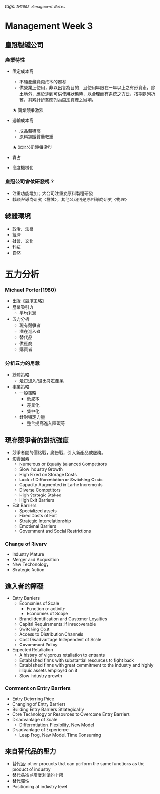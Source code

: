 ###### tags: `IM2002 Management` `Notes`
# Management Week 3
## 皇冠製罐公司
### 產業特性
* 固定成本高
    * 不隨產量變更成本的器材
    * 供營業上使用，非以出售為目的，且使用年限在一年以上之有形資產，除土地外，應於達到可供使用狀態時，以合理而有系統之方法，按期提列折舊，其累計折舊應列為固定資產之減項。  

    &#9733; 同業競爭激烈
* 運輸成本高
    * 成品體積高
    * 原料鋼鐵質量較重

    &#9733; 當地公司競爭激烈
* 寡占
* 高度機械化

### 皇冠公司會做研發嗎？
* 注重功能增加；大公司注重於原料製程研發
* 較顧客導向研究〈機械〉，其他公司則是原料導向研究〈物理〉


## 總體環境
* 政治、法律
* 經濟
* 社會、文化
* 科技
* 自然


# 五力分析
### Michael Porter(1980)
* 出版《競爭策略》
* 產業吸引力
    * 平均利潤
* 五力分析
    * 現有競爭者
    * 潛在進入者
    * 替代品
    * 供應商
    * 購買者

### 分析五力的用意
* 總體策略
    * 是否進入/退出特定產業
* 事業策略
    * 一般策略
        * 低成本
        * 差異化
        * 集中化
    * 針對特定力量
        * 整合提高進入障礙等


## 現存競爭者的對抗強度
* 競爭者間的價格戰，廣告戰。引入新產品或服務。
* 影響因素
    * Numerous or Equally Balanced Competitors
    * Slow Industry Growth
    * High Fixed on Storage Costs
    * Lack of Differentiation or Switching Costs
    * Capacity Augmented in Larhe Increments
    * Diverse Competitors
    * High Stategic Stakes
    * High Exit Barriers
* Exit Barriers 
    * Specialized assets
    * Fixed Costs of Exit
    * Strategic Interrelationship
    * Emotional Barriers
    * Government and Social Restrictions

### Change of Rivary
* Industry Mature
* Merger and Acquisition
* New Techonology
* Strategic Action


## 進入者的障礙
* Entry Barriers
    * Economies of Scale
        * Function or activity
        * Economies of Scope
    * Brand Identification and Customer Loyalties
    * Capital Requirements: if inrecoverable
    * Switching Cost
    * Access to Distribution Channels
    * Cost Disadvantage Independent of Scale
    * Government Policy
* Expected Retaliation
    * A history of vigorous retaliation to entrants
    * Established firms with substantial resources to fight back
    * Established firms with great commitment to the industry and highly illiquid assets employed on it
    * Slow industry growth

### Comment on Entry Barriers
* Entry Deterring Price
* Changing of Entry Barriers
* Building Entry Barriers Strategicallly
* Core Technology or Resources to Overcome Entry Barriers
* Disadvantage of Scale
    * Differentiation, Flexibility, New Model
* Disadvantage of Experience
    * Leap Frog, New Model, Time Consuming


## 來自替代品的壓力
* 替代品: other products that can perform the same functions as the product of industry
* 替代品造成產業利潤的上限
* 替代彈性
* Positioning at industry level

